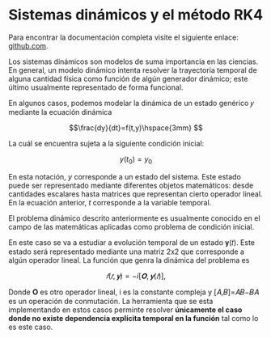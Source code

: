 # Sistemas dinámicos y el método RK4
Para encontrar la documentación completa visite el siguiente enlace:  [github.com](https://github.com/Sabasaro12/Metodo_RK4.git).

Los sistemas dinámicos son modelos de suma importancia en las ciencias. En general, un modelo dinámico intenta resolver la trayectoria temporal de alguna cantidad física como función de algún generador dinámico; este último usualmente representado de forma funcional.


En algunos casos, podemos modelar la dinámica de un estado genérico 𝑦
mediante la ecuación dinámica

$$\frac{dy}{dt}=f(t,y)\hspace{3mm} $$

La cuál se encuentra sujeta a la siguiente condición inicial:

$$ y(t_0)=y_0 $$ 

En esta notación, $y$ corresponde a un estado del sistema. Este estado puede ser representado mediante diferentes objetos matemáticos: desde cantidades escalares hasta matrices que representan cierto operador lineal. En la ecuación anterior, $t$ corresponde a la variable temporal.

El problema dinámico descrito anteriormente es usualmente conocido en el campo de las matemáticas aplicadas como problema de condición inicial. 

En este caso se va a estudiar a evolución temporal de un estado 𝐲(𝑡). Este estado será representado mediante una matriz 2x2 que corresponde a algún operador lineal. La función que genra la dinámica del problema es 

$$𝑓(𝑡,𝐲)=−i[𝐎,𝐲(𝑡)],$$

Donde 𝐎 es otro operador lineal, i es la constante compleja y [𝐴,𝐵]=𝐴𝐵−𝐵𝐴 es un operación de conmutación. La herramienta que se esta implementando en estos casos perminte resolver **únicamente el caso donde no existe dependencia explı́cita temporal en la función** tal como lo es este caso. 


